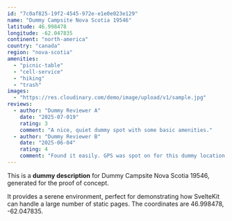 ```yaml
---
id: "7c0af825-19f2-4545-972e-e1e0e023e129"
name: "Dummy Campsite Nova Scotia 19546"
latitude: 46.998478
longitude: -62.047835
continent: "north-america"
country: "canada"
region: "nova-scotia"
amenities:
  - "picnic-table"
  - "cell-service"
  - "hiking"
  - "trash"
images:
  - "https://res.cloudinary.com/demo/image/upload/v1/sample.jpg"
reviews:
  - author: "Dummy Reviewer A"
    date: "2025-07-019"
    rating: 3
    comment: "A nice, quiet dummy spot with some basic amenities."
  - author: "Dummy Reviewer B"
    date: "2025-06-04"
    rating: 4
    comment: "Found it easily. GPS was spot on for this dummy location."
---
```


This is a **dummy description** for Dummy Campsite Nova Scotia 19546, generated for the proof of concept.

It provides a serene environment, perfect for demonstrating how SvelteKit can handle a large number of static pages. The coordinates are 46.998478, -62.047835.
